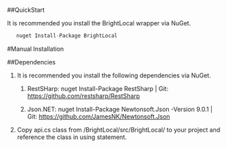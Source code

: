 ##QuickStart

It is recommended you install the BrightLocal wrapper via NuGet.
```csharp
   nuget Install-Package BrightLocal
```

#Manual Installation


##Dependencies

1. It is recommended you install the following dependencies via NuGet.

    1. RestSHarp: nuget Install-Package RestSharp | Git: https://github.com/restsharp/RestSharp
    
    2. Json.NET: nuget Install-Package Newtonsoft.Json -Version 9.0.1 | Git: https://github.com/JamesNK/Newtonsoft.Json


2. Copy api.cs class from /BrightLocal/src/BrightLocal/ to your project and reference the class in using statement.



       